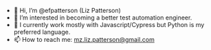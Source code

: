 - 👋 Hi, I’m @efpatterson (Liz Patterson)
- 👀 I’m interested in becoming a better test automation engineer.
- 🌱 I currently work mostly with Javascript/Cypress but Python is my preferred language.
- 📫 How to reach me:  mz.liz.patterson@gmail.com

<!---
efpatterson/efpatterson is a ✨ special ✨ repository because its `README.md` (this file) appears on your GitHub profile.
You can click the Preview link to take a look at your changes.
--->

